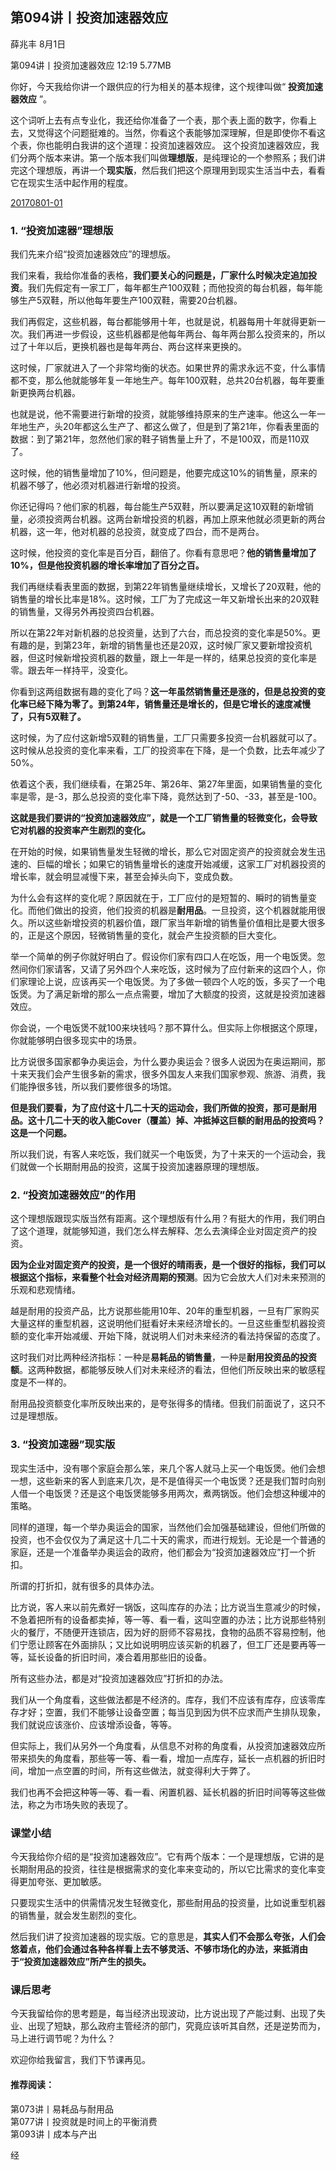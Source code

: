 

## 第094讲丨投资加速器效应


薛兆丰
8月1日

第094讲丨投资加速器效应
12:19 5.77MB


你好，今天我给你讲一个跟供应的行为相关的基本规律，这个规律叫做“ **投资加速器效应** ”。

这个词听上去有点专业化，我还给你准备了一个表，那个表上面的数字，你看上去，又觉得这个问题挺难的。当然，你看这个表能够加深理解，但是即使你不看这个表，你也能明白我讲的这个道理：投资加速器效应。
这个投资加速器效应，我们分两个版本来讲。第一个版本我们叫做**理想版**，是纯理论的一个参照系；我们讲完这个理想版，再讲一个**现实版**，然后我们把这个原理用到现实生活当中去，看看它在现实生活中起作用的程度。

[20170801-01](http://note.youdao.com/yws/api/personal/file/WEBbc30a41e6a554ef62cdd8ad978abbd5e?method=download&shareKey=71a2b675da2b16438648e2054ba0a199)



### 1. “投资加速器”理想版

我们先来介绍“投资加速器效应”的理想版。

我们来看，我给你准备的表格，**我们要关心的问题是，厂家什么时候决定追加投资**。我们先假定有一家工厂，每年都生产100双鞋；而他投资的每台机器，每年能够生产5双鞋，所以他每年要生产100双鞋，需要20台机器。

我们再假定，这些机器，每台都能够用十年，也就是说，机器每用十年就得更新一次。我们再进一步假设，这些机器都是他每年两台、每年两台那么投资来的，所以过了十年以后，更换机器也是每年两台、两台这样来更换的。

这时候，厂家就进入了一个非常均衡的状态。如果世界的需求永远不变，什么事情都不变，那么他就能够年复一年地生产。每年100双鞋，总共20台机器，每年要重新更换两台机器。

也就是说，他不需要进行新增的投资，就能够维持原来的生产速率。他这么一年一年地生产，头20年都这么生产了、都这么做了，但是到了第21年，你看表里面的数据：到了第21年，忽然他们家的鞋子销售量上升了，不是100双，而是110双了。

这时候，他的销售量增加了10%，但问题是，他要完成这10%的销售量，原来的机器不够了，他必须对机器进行新增的投资。

你还记得吗？他们家的机器，每台能生产5双鞋，所以要满足这10双鞋的新增销量，必须投资两台机器。这两台新增投资的机器，再加上原来他就必须更新的两台机器，这一年，他对机器的总投资，就变成了四台，而不是两台。

这时候，他投资的变化率是百分百，翻倍了。你看有意思吧？**他的销售量增加了10%，但是他投资机器的增长率增加了百分之百。**

我们再继续看表里面的数据，到第22年销售量继续增长，又增长了20双鞋，他的销售量的增长比率是18%。这时候，工厂为了完成这一年又新增长出来的20双鞋的销售量，又得另外再投资四台机器。

所以在第22年对新机器的总投资量，达到了六台，而总投资的变化率是50%。更有趣的是，到第23年，新增的销售量也还是20双，这时候厂家又要新增投资机器，但这时候新增投资机器的数量，跟上一年是一样的，结果总投资的变化率是零。跟去年一样持平，没变化。

你看到这两组数据有趣的变化了吗？**这一年虽然销售量还是涨的，但是总投资的变化率已经下降为零了。到第24年，销售量还是增长的，但是它增长的速度减慢了，只有5双鞋了。**

这时候，为了应付这新增5双鞋的销售量，工厂只需要多投资一台机器就可以了。这时候从总投资的变化率来看，工厂的投资率在下降，是一个负数，比去年减少了50%。

依着这个表，我们继续看，在第25年、第26年、第27年里面，如果销售量的变化率是零，是-3，那么总投资的变化率下降，竟然达到了-50、-33，甚至是-100。

**这就是我们要讲的“投资加速器效应”，就是一个工厂销售量的轻微变化，会导致它对机器的投资率产生剧烈的变化。**

在开始的时候，如果销售量发生轻微的增长，那么它对固定资产的投资就会发生迅速的、巨幅的增长；如果它的销售量增长的速度开始减缓，这家工厂对机器投资的增长率，就会明显减慢下来，甚至会掉头向下，变成负数。

为什么会有这样的变化呢？原因就在于，工厂应付的是短暂的、瞬时的销售量变化。而他们做出的投资，他们投资的机器是**耐用品**。一旦投资，这个机器就能用很久。所以这些新增投资的机器价值，跟厂家当年新增的销售量价值相比是要大很多的，正是这个原因，轻微销售量的变化，就会产生投资额的巨大变化。

举一个简单的例子你就好明白了。假设你们家有四口人在吃饭，用一个电饭煲。忽然间你们家请客，又请了另外四个人来吃饭，这时候为了应付新来的这四个人，你们家理论上说，应该再买一个电饭煲。为了多做一顿四个人吃的饭，多买了一个电饭煲。为了满足新增的那么一点点需要，增加了大额度的投资，这就是投资加速器效应。

你会说，一个电饭煲不就100来块钱吗？那不算什么。但实际上你根据这个原理，你就能够明白很多现实中的场景。

比方说很多国家都争办奥运会，为什么要办奥运会？很多人说因为在奥运期间，那十来天我们会产生很多新的需求，很多外国友人来我们国家参观、旅游、消费，我们能挣很多钱，所以我们要修很多的场馆。

**但是我们要看，为了应付这十几二十天的运动会，我们所做的投资，那可是耐用品。这十几二十天的收入能Cover（覆盖）掉、冲抵掉这巨额的耐用品的投资吗？这是一个问题。**

所以我们说，有客人来吃饭，我们就买一个电饭煲，为了十来天的一个运动会，我们就做一个长期耐用品的投资，这属于投资加速器原理的理想版。

### 2. “投资加速器效应”的作用

这个理想版跟现实版当然有距离。这个理想版有什么用？有挺大的作用，我们明白了这个道理，就能够知道，我们怎么样去解释、怎么去演绎企业对固定资产的投资。

**因为企业对固定资产的投资，是一个很好的晴雨表，是一个很好的指标，我们可以根据这个指标，来看整个社会对经济周期的预测**。因为它会放大人们对未来预测的乐观和悲观情绪。

越是耐用的投资产品，比方说那些能用10年、20年的重型机器，一旦有厂家购买大量这样的重型机器，这说明他们挺看好未来经济增长的。一旦这些重型机器投资额的变化率开始减缓、开始下降，就说明人们对未来经济的看法持保留的态度了。

这时我们对比两种经济指标：一种是**易耗品的销售量**，一种是**耐用投资品的投资额**。这两种数据，都能够反映人们对未来经济的看法，但他们所反映出来的敏感程度是不一样的。

耐用品投资额变化率所反映出来的，是夸张得多的情绪。但我们前面说了，这只不过是理想版。

### 3. “投资加速器”现实版

现实生活中，没有哪个家庭会那么笨，来几个客人就马上买一个电饭煲。他们会想一想，这些新来的客人到底来几次，是不是值得买一个电饭煲？还是我们暂时向别人借一个电饭煲？还是这个电饭煲能够多用两次，煮两锅饭。他们会想这种缓冲的策略。

同样的道理，每一个举办奥运会的国家，当然他们会加强基础建设，但他们所做的投资，也不会仅仅为了满足这十几二十天的需求，而进行规划。无论是一个普通的家庭，还是一个准备举办奥运会的政府，他们都会为“投资加速器效应”打一个折扣。

所谓的打折扣，就有很多的具体办法。

比方说，客人来以前先煮好一锅饭，这叫库存的办法；比方说当生意减少的时候，不急着把所有的设备都卖掉，等一等、看一看，这叫空置的办法；比方说那些特别火的餐厅，不随便开连锁店，因为好的厨师不容易找，食物的品质不容易控制，他们宁愿让顾客在外面排队；又比如说明明应该买新的机器了，但工厂还是要再等一等，延长设备的折旧时间，凑合着用那些旧的设备。

所有这些办法，都是对“投资加速器效应”打折扣的办法。

我们从一个角度看，这些做法都是不经济的。库存，我们不应该有库存，应该零库存才好；空置，我们不能够让设备空置；每当见到因为供不应求而产生排队现象，我们就说应该涨价、应该增添设备，等等。

但实际上，我们从另外一个角度看，从信息不对称的角度看，从投资加速器效应所带来损失的角度看，那些等一等、看一看，增加一点库存，延长一点机器的折旧时间，增加一点空置的时间，所有这些做法，就变得利大于弊了。

我们也再不会把这种等一等、看一看、闲置机器、延长机器的折旧时间等等这些做法，称之为市场失败的表现了。


### 课堂小结

今天我给你介绍的是“投资加速器效应”。它有两个版本：一个是理想版，它讲的是长期耐用品的投资，往往是根据需求的变化率来变动的，所以它比需求的变化率变得更加夸张、更加敏感。

只要现实生活中的供需情况发生轻微变化，那些耐用品的投资量，比如说重型机器的销售量，就会发生剧烈的变化。

然后我们讲了投资加速器的现实版。它的意思是，**其实人们不会那么夸张，人们会悠着点，他们会通过各种各样看上去不够灵活、不够市场化的办法，来抵消由于“投资加速器效应”所产生的损失。**

### 课后思考

今天我留给你的思考题是，每当经济出现波动，比方说出现了产能过剩、出现了失业、出现了短缺，那么政府主管经济的部门，究竟应该听其自然，还是逆势而为，马上进行调节呢？为什么？

欢迎你给我留言，我们下节课再见。

#### 推荐阅读：

第073讲丨易耗品与耐用品  
第077讲丨投资就是时间上的平衡消费  
第093讲丨成本与产出  



经